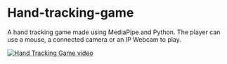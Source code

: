 # Hand-tracking-game
A hand tracking game made using MediaPipe and Python. The player can use a mouse, a connected camera or an IP Webcam to play.

[![Hand Tracking Game video](https://img.youtube.com/vi/vMxky2lDsco/0.jpg)](https://www.youtube.com/watch?v=vMxky2lDsco)
